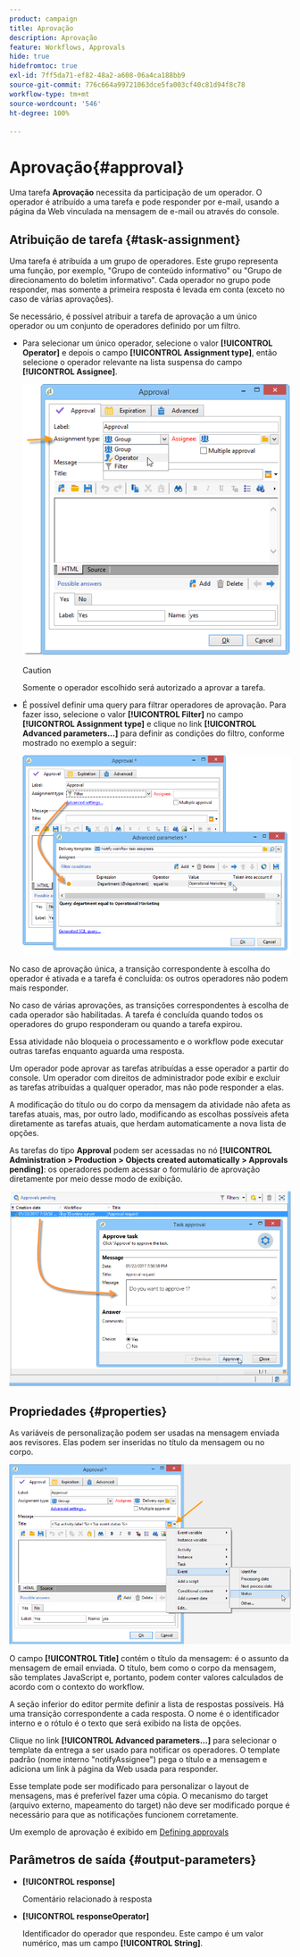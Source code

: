 ```yaml
---
product: campaign
title: Aprovação
description: Aprovação
feature: Workflows, Approvals
hide: true
hidefromtoc: true
exl-id: 7ff5da71-ef82-48a2-a608-06a4ca188bb9
source-git-commit: 776c664a99721063dce5fa003cf40c81d94f8c78
workflow-type: tm+mt
source-wordcount: '546'
ht-degree: 100%

---
```


# Aprovação{#approval}



Uma tarefa **Aprovação** necessita da participação de um operador. O operador é atribuído a uma tarefa e pode responder por e-mail, usando a página da Web vinculada na mensagem de e-mail ou através do console.

## Atribuição de tarefa {#task-assignment}

Uma tarefa é atribuída a um grupo de operadores. Este grupo representa uma função, por exemplo, &quot;Grupo de conteúdo informativo&quot; ou &quot;Grupo de direcionamento do boletim informativo&quot;. Cada operador no grupo pode responder, mas somente a primeira resposta é levada em conta (exceto no caso de várias aprovações).

Se necessário, é possível atribuir a tarefa de aprovação a um único operador ou um conjunto de operadores definido por um filtro.

* Para selecionar um único operador, selecione o valor **[!UICONTROL Operator]** e depois o campo **[!UICONTROL Assignment type]**, então selecione o operador relevante na lista suspensa do campo **[!UICONTROL Assignee]**.

  ![](assets/s_advuser_validation_box_assign.png)

  >[!CAUTION]
  >
  >Somente o operador escolhido será autorizado a aprovar a tarefa.

* É possível definir uma query para filtrar operadores de aprovação. Para fazer isso, selecione o valor **[!UICONTROL Filter]** no campo **[!UICONTROL Assignment type]** e clique no link **[!UICONTROL Advanced parameters...]** para definir as condições do filtro, conforme mostrado no exemplo a seguir:

  ![](assets/s_advuser_validation_box_filter.png)

No caso de aprovação única, a transição correspondente à escolha do operador é ativada e a tarefa é concluída: os outros operadores não podem mais responder.

No caso de várias aprovações, as transições correspondentes à escolha de cada operador são habilitadas. A tarefa é concluída quando todos os operadores do grupo responderam ou quando a tarefa expirou.

Essa atividade não bloqueia o processamento e o workflow pode executar outras tarefas enquanto aguarda uma resposta.

Um operador pode aprovar as tarefas atribuídas a esse operador a partir do console. Um operador com direitos de administrador pode exibir e excluir as tarefas atribuídas a qualquer operador, mas não pode responder a elas.

A modificação do título ou do corpo da mensagem da atividade não afeta as tarefas atuais, mas, por outro lado, modificando as escolhas possíveis afeta diretamente as tarefas atuais, que herdam automaticamente a nova lista de opções.

As tarefas do tipo **Approval** podem ser acessadas no nó **[!UICONTROL Administration > Production > Objects created automatically > Approvals pending]**: os operadores podem acessar o formulário de aprovação diretamente por meio desse modo de exibição.

![](assets/s_advuser_validation_from_console.png)

## Propriedades {#properties}

As variáveis de personalização podem ser usadas na mensagem enviada aos revisores. Elas podem ser inseridas no título da mensagem ou no corpo.

![](assets/edit_validation.png)

O campo **[!UICONTROL Title]** contém o título da mensagem: é o assunto da mensagem de email enviada. O título, bem como o corpo da mensagem, são templates JavaScript e, portanto, podem conter valores calculados de acordo com o contexto do workflow.

A seção inferior do editor permite definir a lista de respostas possíveis. Há uma transição correspondente a cada resposta. O nome é o identificador interno e o rótulo é o texto que será exibido na lista de opções.

Clique no link **[!UICONTROL Advanced parameters...]** para selecionar o template da entrega a ser usado para notificar os operadores. O template padrão (nome interno &quot;notifyAssignee&quot;) pega o título e a mensagem e adiciona um link à página da Web usada para responder.

Esse template pode ser modificado para personalizar o layout de mensagens, mas é preferível fazer uma cópia. O mecanismo do target (arquivo externo, mapeamento do target) não deve ser modificado porque é necessário para que as notificações funcionem corretamente.

Um exemplo de aprovação é exibido em [Defining approvals](defining-approvals.md)

## Parâmetros de saída {#output-parameters}

* **[!UICONTROL response]**

  Comentário relacionado à resposta

* **[!UICONTROL responseOperator]**

  Identificador do operador que respondeu. Este campo é um valor numérico, mas um campo **[!UICONTROL String]**.
